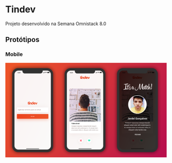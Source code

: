 # Tindev
Projeto desenvolvido na Semana Omnistack 8.0

## Protótipos
### Mobile
<p align="center">
  <img src="prototipos/mobile.png" width="800">
</p>